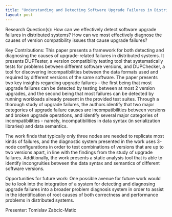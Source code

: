 ```yaml
---
title: "Understanding and Detecting Software Upgrade Failures in Distributed Systems"
layout: post
---
```


Research Question(s): How can we effectively detect software upgrade failures in distributed systems? How can we most effectively diagnose the causes of version compatibility issues that cause upgrade failures?

Key Contributions: This paper presents a framework for both detecting and diagnosing the causes of upgrade-related failures in distributed systems. It presents DUPTester, a version compatibility testing tool that systematically tests for problems between different software versions, and DUPChecker, a tool for discovering incompatibilities between the data formats used and required by different versions of the same software. The paper presents two key insights regarding upgrade failures - the first being that most upgrade failures can be detected by testing between at most 2 version upgrades, and the second being that most failures can be detected by running workloads already present in the provided test suites. Through a thorough study of upgrade failures, the authors identify that two major categories of upgrade failure causes are incompatibilities between versions and broken upgrade operations, and identify several major categories of incompatibilities - namely, incompatibilities in data syntax (in serialization libraries) and data semantics.

The work finds that typically only three nodes are needed to replicate most kinds of failures, and the diagnostic system presented in the work uses 3-node configurations in order to test combinations of versions that are up to two versions apart, in line with the findings from the study of upgrade failures. Additionally, the work presents a static analysis tool that is able to identify incongruities between the data syntax and semantics of different software versions.

Opportunities for future work: One possible avenue for future work would be to look into the integration of a system for detecting and diagnosing upgrade failures into a broader problem diagnosis system in order to assist in the identification of root causes of both correctness and performance problems in distributed systems.

Presenter: Tomislav Zabcic-Matic